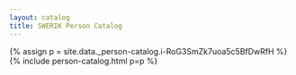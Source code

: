 ```yaml
---
layout: catalog
title: SWERIK Person Catalog
---
```

{% assign p = site.data._person-catalog.i-RoG3SmZk7uoa5c5BfDwRfH %}
{% include person-catalog.html p=p %}

